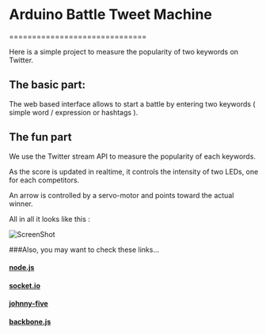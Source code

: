 # Arduino Battle Tweet Machine
==============================

Here is a simple project to measure the popularity of two keywords on Twitter.

## The basic part:

The web based interface allows to start a battle by entering two keywords ( simple word / expression or hashtags ).

## The fun part

We use the Twitter stream API to measure the popularity of each keywords.

As the score is updated in realtime, it controls the intensity of two LEDs, one for each competitors.

An arrow is controlled by a servo-motor and points toward the actual winner.

All in all it looks like this :

![ScreenShot](https://d1zjcuqflbd5k.cloudfront.net/files/tmp_711a04b01a2a1c0dfbdb2494daa4440a/RlbX?response-content-disposition=inline;%20filename*=UTF-8''photo.JPG&Expires=1360150201&Signature=X107qxZGJMdiR0VJyuSKQLa3E1DdIC~rsZp02MpkyC98E4RWmp~upSTohufxCltVt6N64CQZoqhIqK-OjsW7ipTKk4aY8l241bUGfJcHF8~9Vdd7VY1svRnTNXplZA9ejmqXVuBDUc4ArKA9Vh3SLi~f4AJn6Su5LNq24Bo1cn4_&Key-Pair-Id=APKAJTEIOJM3LSMN33SA)

###Also, you may want to check these links...
#### [node.js](http://nodejs.org)
#### [socket.io](http://socket.io)
#### [johnny-five](https://github.com/rwldrn/johnny-five)
#### [backbone.js](http://backbonejs.org/)